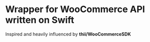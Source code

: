 # Wrapper for WooCommerce API written on Swift

Inspired and heavily influenced by **thii/WooCommerceSDK**